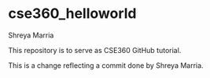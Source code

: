 # cse360_helloworld
Shreya Marria 

This repository is to serve as CSE360 GitHub tutorial.

This is a change reflecting a commit done by Shreya Marria.
